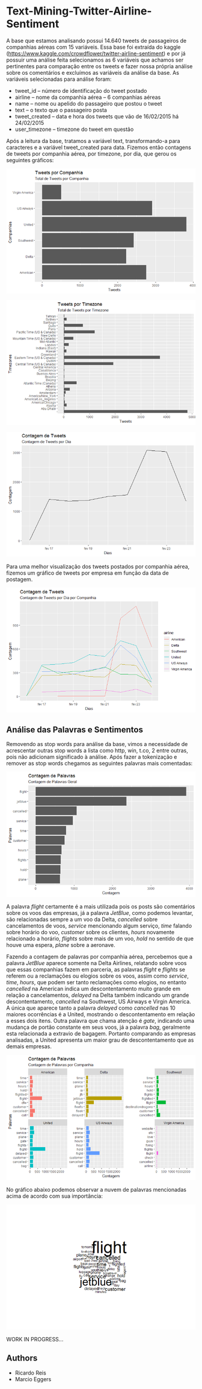 # Text-Mining-Twitter-Airline-Sentiment

A base que estamos analisando possui 14.640 tweets de passageiros de companhias aéreas com 15 variáveis. Essa base foi extraída do kaggle (https://www.kaggle.com/crowdflower/twitter-airline-sentiment) e por já possuir uma análise feita selecionamos as 6 variáveis que achamos ser pertinentes para comparação entre os tweets e fazer nossa própria análise sobre os comentários e excluímos as variáveis da análise da base. As variáveis selecionadas para análise foram:

-	tweet_id – número de identificação do tweet postado
-	airline – nome da companhia aérea – 6 companhias aéreas
-	name – nome ou apelido do passageiro que postou o tweet
-	text – o texto que o passageiro posta
-	tweet_created – data e hora dos tweets que vão de 16/02/2015 há 24/02/2015
-	user_timezone – timezone do tweet em questão

Após a leitura da base, tratamos a variável text, transformando-a para caracteres e a variável tweet_created para data. Fizemos então contagens de tweets por companhia aérea, por timezone, por dia, que gerou os seguintes gráficos:

![Tweets por Companhia](https://github.com/ricardobreis/Text-Mining-Twitter-Airline-Sentiment/blob/master/img/tweets%20por%20companhia.png)

![Tweets por Timezone](https://github.com/ricardobreis/Text-Mining-Twitter-Airline-Sentiment/blob/master/img/tweets%20por%20timezone.png)

![Tweets por Dia](https://github.com/ricardobreis/Text-Mining-Twitter-Airline-Sentiment/blob/master/img/tweets%20por%20dia.png)

Para uma melhor visualização dos tweets postados por companhia aérea, fizemos um gráfico de tweets por empresa em função da data de postagem.

![Tweets por Dia por Companhia](https://github.com/ricardobreis/Text-Mining-Twitter-Airline-Sentiment/blob/master/img/tweets%20por%20dia%20por%20companhia.png)

## Análise das Palavras e Sentimentos

Removendo as stop words para análise da base, vimos a necessidade de acrescentar outras stop words a lista como http, win, t.co, 2 entre outras, pois não adicionam significado à análise. Após fazer a tokenização e remover as stop words chegamos as seguintes palavras mais comentadas:

![Contagem de Palavras](https://github.com/ricardobreis/Text-Mining-Twitter-Airline-Sentiment/blob/master/img/contagem%20de%20palavras.png)

A palavra *flight* certamente é a mais utilizada pois os posts são comentários sobre os voos das empresas, já a palavra *JetBlue*, como podemos levantar, são relacionadas sempre a um voo da Delta, *cancelled* sobre cancelamentos de voos, *service* mencionando algum serviço, *time* falando sobre horário do voo, *customer* sobre os clientes, *hours* novamente relacionado a horário, *flights* sobre mais de um voo, *hold* no sentido de que houve uma espera, *plane* sobre a aeronave.

Fazendo a contagem de palavras por companhia aérea, percebemos que a palavra *JetBlue* aparece somente na Delta Airlines, relatando sobre voos que essas companhias fazem em parceria, as palavras *flight* e *flights* se referem ou a reclamações ou elogios sobre os voos, assim como *service*, *time*, *hours*, que podem ser tanto reclamações como elogios, no entanto *cancelled* na American indica um descontentamento muito grande em relação a cancelamentos, *delayed* na Delta também indicando um grande descontentamento, *cancelled* na Southwest, US Airways e Virgin America. A única que aparece tanto a palavra *delayed* como *cancelled* nas 10 maiores ocorrências é a United, mostrando o descontentamento em relação a esses dois itens. Outra palavra que chama atenção é *gate*, indicando uma mudança de portão constante em seus voos, já a palavra *bag*, geralmente esta relacionada a extravio de bagagem. Portanto comparando as empresas analisadas, a United apresenta um maior grau de descontentamento que as demais empresas.

![Contagem de Palavras por Companhia](https://github.com/ricardobreis/Text-Mining-Twitter-Airline-Sentiment/blob/master/img/contagem%20de%20palavras%20por%20companhia.png)

No gráfico abaixo podemos observar a nuvem de palavras mencionadas acima de acordo com sua importância:

![Nuvem de Palavras](https://github.com/ricardobreis/Text-Mining-Twitter-Airline-Sentiment/blob/master/img/nuvem%20de%20palavras.png)

WORK IN PROGRESS...

## Authors

- Ricardo Reis
- Marcio Eggers
